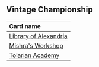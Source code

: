 ## Vintage Championship

| Card name |
| :-------- |
| [Library of Alexandria](https://github.com/mtgenius/uncube/raw/master/cards/vintage-championship/library-of-alexandria.png) |
| [Mishra's Workshop](https://github.com/mtgenius/uncube/raw/master/cards/vintage-championship/mishras-workshop.png) |
| [Tolarian Academy](https://github.com/mtgenius/uncube/raw/master/cards/vintage-championship/tolarian-academy.png) |
